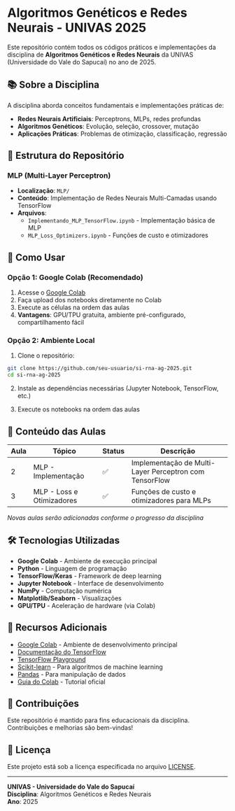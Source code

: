 # Algoritmos Genéticos e Redes Neurais - UNIVAS 2025

Este repositório contém todos os códigos práticos e implementações da disciplina de **Algoritmos Genéticos e Redes Neurais** da UNIVAS (Universidade do Vale do Sapucaí) no ano de 2025.

## 📚 Sobre a Disciplina

A disciplina aborda conceitos fundamentais e implementações práticas de:
- **Redes Neurais Artificiais**: Perceptrons, MLPs, redes profundas
- **Algoritmos Genéticos**: Evolução, seleção, crossover, mutação
- **Aplicações Práticas**: Problemas de otimização, classificação, regressão

## 📁 Estrutura do Repositório

### MLP (Multi-Layer Perceptron)
- **Localização**: `MLP/`
- **Conteúdo**: Implementação de Redes Neurais Multi-Camadas usando TensorFlow
- **Arquivos**:
  - `Implementando_MLP_TensorFlow.ipynb` - Implementação básica de MLP
  - `MLP_Loss_Optimizers.ipynb` - Funções de custo e otimizadores

## 🚀 Como Usar

### Opção 1: Google Colab (Recomendado)
1. Acesse o [Google Colab](https://colab.research.google.com/)
2. Faça upload dos notebooks diretamente no Colab
3. Execute as células na ordem das aulas
4. **Vantagens**: GPU/TPU gratuita, ambiente pré-configurado, compartilhamento fácil

### Opção 2: Ambiente Local
1. Clone o repositório:
```bash
git clone https://github.com/seu-usuario/si-rna-ag-2025.git
cd si-rna-ag-2025
```

2. Instale as dependências necessárias (Jupyter Notebook, TensorFlow, etc.)

3. Execute os notebooks na ordem das aulas

## 📝 Conteúdo das Aulas

| Aula | Tópico | Status | Descrição |
|------|--------|--------|-----------|
| 2 | MLP - Implementação | ✅ | Implementação de Multi-Layer Perceptron com TensorFlow |
| 3 | MLP - Loss e Otimizadores | ✅ | Funções de custo e otimizadores para MLPs |

*Novas aulas serão adicionadas conforme o progresso da disciplina*

## 🛠️ Tecnologias Utilizadas

- **Google Colab** - Ambiente de execução principal
- **Python** - Linguagem de programação
- **TensorFlow/Keras** - Framework de deep learning
- **Jupyter Notebook** - Interface de desenvolvimento
- **NumPy** - Computação numérica
- **Matplotlib/Seaborn** - Visualizações
- **GPU/TPU** - Aceleração de hardware (via Colab)

## 📖 Recursos Adicionais

- [Google Colab](https://colab.research.google.com/) - Ambiente de desenvolvimento principal
- [Documentação do TensorFlow](https://www.tensorflow.org/)
- [TensorFlow Playground](https://playground.tensorflow.org/)
- [Scikit-learn](https://scikit-learn.org/) - Para algoritmos de machine learning
- [Pandas](https://pandas.pydata.org/) - Para manipulação de dados
- [Guia do Colab](https://colab.research.google.com/notebooks/intro.ipynb) - Tutorial oficial

## 👥 Contribuições

Este repositório é mantido para fins educacionais da disciplina. Contribuições e melhorias são bem-vindas!

## 📄 Licença

Este projeto está sob a licença especificada no arquivo [LICENSE](LICENSE).

---

**UNIVAS - Universidade do Vale do Sapucaí**  
**Disciplina**: Algoritmos Genéticos e Redes Neurais  
**Ano**: 2025